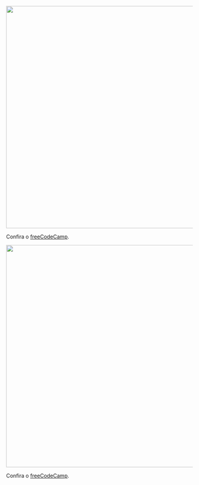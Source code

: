 <a href="https://youtu.be/5MHMJllviV8" target="_blank"><img src="https://i.ibb.co/8XVxKKW/Passo-01-Fluxograma-1.png"  width="600"></a>

<p>Confira o <a href="https://www.freecodecamp.org/" target="_blank">freeCodeCamp</a>.</p>
<a href="https://heyzine.com/flip-book/efc3623356.html"><img src="https://i.ibb.co/9y2cQqL/Passo-01-Fluxograma-3.png" width="600"></a>
<p>Confira o <a href="https://www.freecodecamp.org/" target="_blank" rel="noopener noreferrer">freeCodeCamp</a>.</p>
